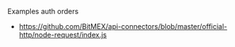 Examples auth orders

+ <https://github.com/BitMEX/api-connectors/blob/master/official-http/node-request/index.js>

